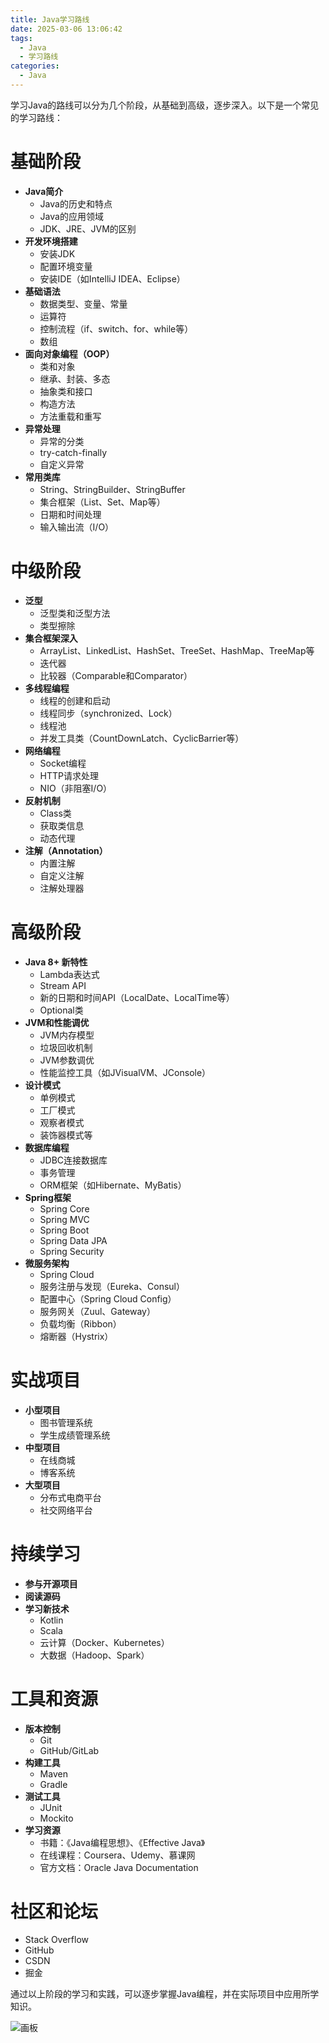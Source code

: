 ```yaml
---
title: Java学习路线
date: 2025-03-06 13:06:42
tags:
  - Java
  - 学习路线
categories:
  - Java
---
```

学习Java的路线可以分为几个阶段，从基础到高级，逐步深入。以下是一个常见的学习路线：

# 基础阶段
+ **Java简介**
    - Java的历史和特点
    - Java的应用领域
    - JDK、JRE、JVM的区别
+ **开发环境搭建**
    - 安装JDK
    - 配置环境变量
    - 安装IDE（如IntelliJ IDEA、Eclipse）
+ **基础语法**
    - 数据类型、变量、常量
    - 运算符
    - 控制流程（if、switch、for、while等）
    - 数组
+ **面向对象编程（OOP）**
    - 类和对象
    - 继承、封装、多态
    - 抽象类和接口
    - 构造方法
    - 方法重载和重写
+ **异常处理**
    - 异常的分类
    - try-catch-finally
    - 自定义异常
+ **常用类库**
    - String、StringBuilder、StringBuffer
    - 集合框架（List、Set、Map等）
    - 日期和时间处理
    - 输入输出流（I/O）

# 中级阶段
+ **泛型**
    - 泛型类和泛型方法
    - 类型擦除
+ **集合框架深入**
    - ArrayList、LinkedList、HashSet、TreeSet、HashMap、TreeMap等
    - 迭代器
    - 比较器（Comparable和Comparator）
+ **多线程编程**
    - 线程的创建和启动
    - 线程同步（synchronized、Lock）
    - 线程池
    - 并发工具类（CountDownLatch、CyclicBarrier等）
+ **网络编程**
    - Socket编程
    - HTTP请求处理
    - NIO（非阻塞I/O）
+ **反射机制**
    - Class类
    - 获取类信息
    - 动态代理
+ **注解（Annotation）**
    - 内置注解
    - 自定义注解
    - 注解处理器

# 高级阶段
+ **Java 8+ 新特性**
    - Lambda表达式
    - Stream API
    - 新的日期和时间API（LocalDate、LocalTime等）
    - Optional类
+ **JVM和性能调优**
    - JVM内存模型
    - 垃圾回收机制
    - JVM参数调优
    - 性能监控工具（如JVisualVM、JConsole）
+ **设计模式**
    - 单例模式
    - 工厂模式
    - 观察者模式
    - 装饰器模式等
+ **数据库编程**
    - JDBC连接数据库
    - 事务管理
    - ORM框架（如Hibernate、MyBatis）
+ **Spring框架**
    - Spring Core
    - Spring MVC
    - Spring Boot
    - Spring Data JPA
    - Spring Security
+ **微服务架构**
    - Spring Cloud
    - 服务注册与发现（Eureka、Consul）
    - 配置中心（Spring Cloud Config）
    - 服务网关（Zuul、Gateway）
    - 负载均衡（Ribbon）
    - 熔断器（Hystrix）

# 实战项目
+ **小型项目**
    - 图书管理系统
    - 学生成绩管理系统
+ **中型项目**
    - 在线商城
    - 博客系统
+ **大型项目**
    - 分布式电商平台
    - 社交网络平台

# 持续学习
+ **参与开源项目**
+ **阅读源码**
+ **学习新技术**
    - Kotlin
    - Scala
    - 云计算（Docker、Kubernetes）
    - 大数据（Hadoop、Spark）

# 工具和资源
+ **版本控制**
    - Git
    - GitHub/GitLab
+ **构建工具**
    - Maven
    - Gradle
+ **测试工具**
    - JUnit
    - Mockito
+ **学习资源**
    - 书籍：《Java编程思想》、《Effective Java》
    - 在线课程：Coursera、Udemy、慕课网
    - 官方文档：Oracle Java Documentation

# 社区和论坛
+ Stack Overflow
+ GitHub
+ CSDN
+ 掘金

通过以上阶段的学习和实践，可以逐步掌握Java编程，并在实际项目中应用所学知识。



![画板](https://cdn.nlark.com/yuque/0/2025/jpeg/21987629/1738719316130-af7cc101-fe0c-4151-a070-58af9f497ae0.jpeg)

